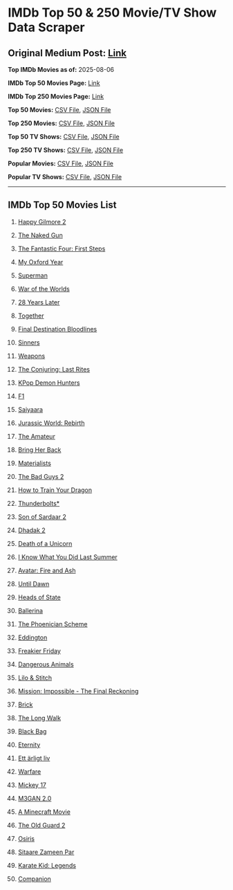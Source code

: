 # IMDb Top 50 & 250 Movie/TV Show Data Scraper

## Original Medium Post: [Link](https://medium.com/@nishantsahoo/which-movie-should-i-watch-5c83a3c0f5b1)

**Top IMDb Movies as of:** 2025-08-06

**IMDb Top 50 Movies Page:** [Link](https://www.imdb.com/search/title/?title_type=feature&release_date=2025-01-01,2025-12-31)

**IMDb Top 250 Movies Page:** [Link](https://www.imdb.com/chart/top/)

**Top 50 Movies:** [CSV File](/data/top50/movies.csv), [JSON File](/data/top50/movies.json)

**Top 250 Movies:** [CSV File](/data/top250/movies.csv), [JSON File](/data/top250/movies.json)

**Top 50 TV Shows:** [CSV File](/data/top50/shows.csv), [JSON File](/data/top50/shows.json)

**Top 250 TV Shows:** [CSV File](/data/top250/shows.csv), [JSON File](/data/top250/shows.json)

**Popular Movies:** [CSV File](/data/popular/movies.csv), [JSON File](/data/popular/movies.json)

**Popular TV Shows:** [CSV File](/data/popular/shows.csv), [JSON File](/data/popular/shows.json)

---

## IMDb Top 50 Movies List

1. [Happy Gilmore 2](https://www.imdb.com/title/tt31868189/)

2. [The Naked Gun](https://www.imdb.com/title/tt3402138/)

3. [The Fantastic Four: First Steps](https://www.imdb.com/title/tt10676052/)

4. [My Oxford Year](https://www.imdb.com/title/tt4978342/)

5. [Superman](https://www.imdb.com/title/tt5950044/)

6. [War of the Worlds](https://www.imdb.com/title/tt13186306/)

7. [28 Years Later](https://www.imdb.com/title/tt10548174/)

8. [Together](https://www.imdb.com/title/tt31184028/)

9. [Final Destination Bloodlines](https://www.imdb.com/title/tt9619824/)

10. [Sinners](https://www.imdb.com/title/tt31193180/)

11. [Weapons](https://www.imdb.com/title/tt26581740/)

12. [The Conjuring: Last Rites](https://www.imdb.com/title/tt22898462/)

13. [KPop Demon Hunters](https://www.imdb.com/title/tt14205554/)

14. [F1](https://www.imdb.com/title/tt16311594/)

15. [Saiyaara](https://www.imdb.com/title/tt28037987/)

16. [Jurassic World: Rebirth](https://www.imdb.com/title/tt31036941/)

17. [The Amateur](https://www.imdb.com/title/tt0899043/)

18. [Bring Her Back](https://www.imdb.com/title/tt32246771/)

19. [Materialists](https://www.imdb.com/title/tt30253473/)

20. [The Bad Guys 2](https://www.imdb.com/title/tt30017619/)

21. [How to Train Your Dragon](https://www.imdb.com/title/tt26743210/)

22. [Thunderbolts\*](https://www.imdb.com/title/tt20969586/)

23. [Son of Sardaar 2](https://www.imdb.com/title/tt29429860/)

24. [Dhadak 2](https://www.imdb.com/title/tt13451410/)

25. [Death of a Unicorn](https://www.imdb.com/title/tt28443655/)

26. [I Know What You Did Last Summer](https://www.imdb.com/title/tt4045450/)

27. [Avatar: Fire and Ash](https://www.imdb.com/title/tt1757678/)

28. [Until Dawn](https://www.imdb.com/title/tt30955489/)

29. [Heads of State](https://www.imdb.com/title/tt13357520/)

30. [Ballerina](https://www.imdb.com/title/tt7181546/)

31. [The Phoenician Scheme](https://www.imdb.com/title/tt30840798/)

32. [Eddington](https://www.imdb.com/title/tt31176520/)

33. [Freakier Friday](https://www.imdb.com/title/tt31956415/)

34. [Dangerous Animals](https://www.imdb.com/title/tt32299316/)

35. [Lilo & Stitch](https://www.imdb.com/title/tt11655566/)

36. [Mission: Impossible - The Final Reckoning](https://www.imdb.com/title/tt9603208/)

37. [Brick](https://www.imdb.com/title/tt31806049/)

38. [The Long Walk](https://www.imdb.com/title/tt10374610/)

39. [Black Bag](https://www.imdb.com/title/tt30988739/)

40. [Eternity](https://www.imdb.com/title/tt24950660/)

41. [Ett ärligt liv](https://www.imdb.com/title/tt29383300/)

42. [Warfare](https://www.imdb.com/title/tt31434639/)

43. [Mickey 17](https://www.imdb.com/title/tt12299608/)

44. [M3GAN 2.0](https://www.imdb.com/title/tt26342662/)

45. [A Minecraft Movie](https://www.imdb.com/title/tt3566834/)

46. [The Old Guard 2](https://www.imdb.com/title/tt14961624/)

47. [Osiris](https://www.imdb.com/title/tt31179712/)

48. [Sitaare Zameen Par](https://www.imdb.com/title/tt29471573/)

49. [Karate Kid: Legends](https://www.imdb.com/title/tt1674782/)

50. [Companion](https://www.imdb.com/title/tt26584495/)
